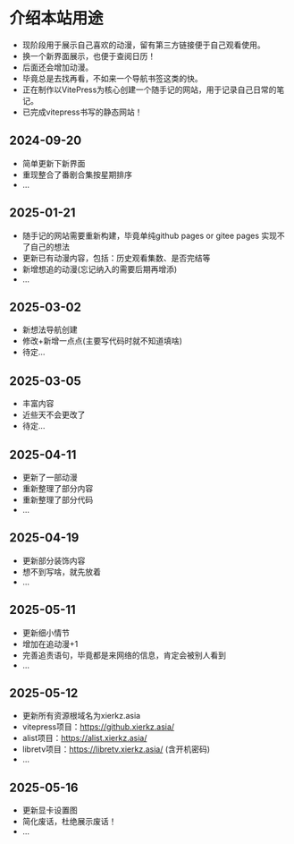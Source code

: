 # 介绍本站用途
+ 现阶段用于展示自己喜欢的动漫，留有第三方链接便于自己观看使用。
+ 换一个新界面展示，也便于查阅日历！
+ 后面还会增加动漫。
+ 毕竟总是去找再看，不如来一个导航书签这类的快。
+ 正在制作以VitePress为核心创建一个随手记的网站，用于记录自己日常的笔记。
+ 已完成vitepress书写的静态网站！

## 2024-09-20
+ 简单更新下新界面
+ 重现整合了番剧合集按星期排序
+ …

## 2025-01-21
+ 随手记的网站需要重新构建，毕竟单纯github pages or gitee pages 实现不了自己的想法
+ 更新已有动漫内容，包括：历史观看集数、是否完结等
+ 新增想追的动漫(忘记纳入的需要后期再增添)
+ …

## 2025-03-02
+ 新想法导航创建
+ 修改+新增一点点(主要写代码时就不知道填啥)
+ 待定…

## 2025-03-05
+ 丰富内容
+ 近些天不会更改了
+ 待定…

## 2025-04-11
+ 更新了一部动漫
+ 重新整理了部分内容
+ 重新整理了部分代码
+ …

## 2025-04-19
+ 更新部分装饰内容
+ 想不到写啥，就先放着
+ …

## 2025-05-11
+ 更新细小情节
+ 增加在追动漫+1
+ 完善追责语句，毕竟都是来网络的信息，肯定会被别人看到
+ …

## 2025-05-12
+ 更新所有资源根域名为xierkz.asia
+ vitepress项目：https://github.xierkz.asia/
+ alist项目：https://alist.xierkz.asia/
+ libretv项目：https://libretv.xierkz.asia/  (含开机密码)
+ …


## 2025-05-16
+ 更新显卡设置图
+ 简化废话，杜绝展示废话！
+ …